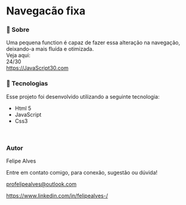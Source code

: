 # Navegacão fixa

### 🔖 Sobre
Uma pequena function é capaz de fazer essa alteração na navegação, deixando-a mais fluída e otimizada.
<br/>
Veja aqui: 
<br/>
24/30 <br/>
https://JavaScript30.com 

### 🚀 Tecnologias
Esse projeto foi desenvolvido utilizando a seguinte tecnologia:

+ Html 5
+ JavaScript
+ Css3
 <br/>
 
### Autor
Felipe Alves <br/>

Entre em contato comigo, para conexão, sugestão ou dúvida! <br/>

profelipealves@outlook.com <br/>

https://www.linkedin.com/in/felipealves-/
